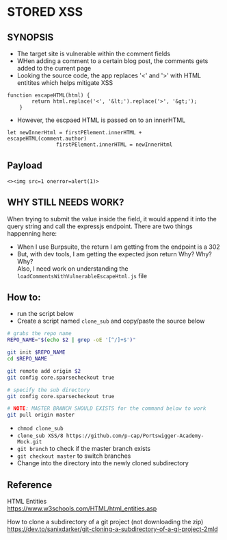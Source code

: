 # STORED XSS

## SYNOPSIS
- The target site is vulnerable within the comment fields
- WHen adding a comment to a certain blog post, the comments gets added to the current page
- Looking the source code, the app replaces '<' and '>' with HTML entitites which helps mitigate XSS
```
function escapeHTML(html) {
        return html.replace('<', '&lt;').replace('>', '&gt;');
    }
```
- However, the escpaed HTML is passed on to an innerHTML 
```
let newInnerHtml = firstPElement.innerHTML + escapeHTML(comment.author)
                firstPElement.innerHTML = newInnerHtml
```
## Payload
```<><img src=1 onerror=alert(1)>```

## WHY STILL NEEDS WORK?
When trying to submit the value inside the field, it would append it into the query string and call the expressjs endpoint.
There are two things happenning here:
- When I use Burpsuite, the return I am getting from the endpoint is a 302
- But, with dev tools, I am getting the expected json return 
Why? Why? Why? \
Also, I need work on understanding the ```loadCommentsWithVulnerableEscapeHtml.js``` file 

## How to:
- run the script below 
- Create a script named ```clone_sub``` and copy/paste the source below
```bash
# grabs the repo name
REPO_NAME="$(echo $2 | grep -oE '[^/]+$')"

git init $REPO_NAME
cd $REPO_NAME

git remote add origin $2
git config core.sparsecheckout true

# specify the sub directory
git config core.sparsecheckout true

# NOTE: MASTER BRANCH SHOULD EXISTS for the command below to work
git pull origin master
```
- ```chmod clone_sub```
- ```clone_sub XSS/8 https://github.com/p-cap/Portswigger-Academy-Mock.git```
- ```git branch``` to check if the master branch exists
- ```git checkout master``` to switch branches
- Change into the directory into the newly cloned subdirectory

## Reference
HTML Entities   
https://www.w3schools.com/HTML/html_entities.asp

How to clone a subdirectory of a git project (not downloading the zip) \
https://dev.to/sanixdarker/git-cloning-a-subdirectory-of-a-gi-project-2mld

